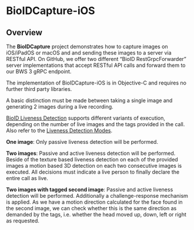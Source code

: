 # BioIDCapture-iOS

## Overview

The **BioIDCapture** project demonstrates how to capture images on iOS/iPadOS or macOS and and sending these images to a server via RESTful API.
On GitHub, we offer two different “BioID RestGrpcForwarder” server implementations that accept RESTful API calls and forward them to our BWS 3 gRPC endpoint.

The implementation of BioIDCapture-iOS is in Objective-C and requires no further third party libraries.

A basic distinction must be made between taking a single image and generating 2 images during a live recording.

[BioID Liveness Detection][DevLivenessDetection] supports different variants of execution, depending on the number of live images and the tags provided in the call.
Also refer to the [Liveness Detection Modes][DevLivenessModes].

**One image**: Only passive liveness detection will be performed.

**Two images**: Passive and active liveness detection will be performed. Beside of the texture based liveness detection on each of the provided 
images a motion based 3D detection on each two consecutive images is executed. All decisions must indicate a live person to finally declare the entire call as live.

**Two images with tagged second image**: Passive and active liveness detection will be performed. Additionally a challenge-response mechanism 
is applied. As we have a motion direction calculated for the face found in the second image, we can check whether this is the same direction as 
demanded by the tags, i.e. whether the head moved up, down, left or right as requested. 








[DevLivenessDetection]: https://developer.bioid.com/bws/grpc/livenessdetection "BioID LivenessDetection - developer.bioid.com" 
[DevLivenessModes]: https://developer.bioid.com/bws/livenessmodes "BioID Liveness Detection Modes - developer.bioi.com"
